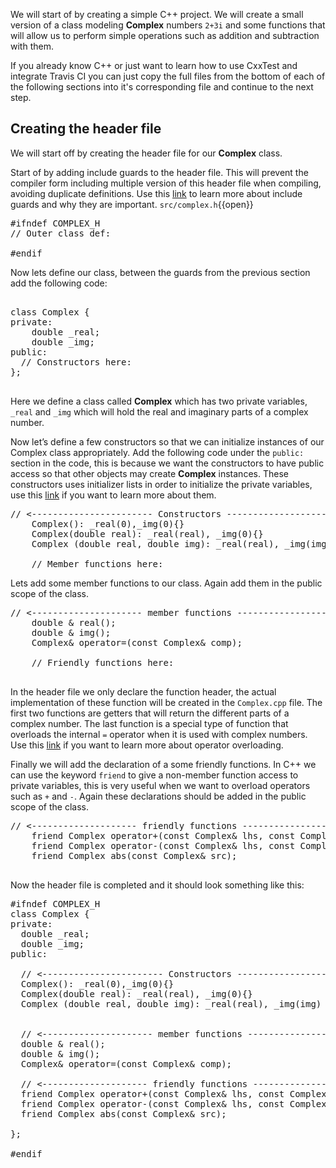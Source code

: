 <!-- Creating a simple C++ project -->
We will start of by creating a simple C++ project. We will create a small version of a class modeling **Complex** numbers `2+3i` and some functions that will allow us to perform simple operations such as addition and subtraction with them. 

If you already know C++ or just want to learn how to use CxxTest and integrate Travis CI you can just copy the full files from the bottom of each of the following sections into it's corresponding file and continue to the next step.


## Creating the header file
We will start off by creating the header file for our **Complex** class. 

<!-- Include guards -->
Start of by adding include guards to the header file. This will prevent the compiler form including multiple version of this header file when compiling, avoiding duplicate definitions. Use this [link](https://en.wikipedia.org/wiki/Include_guard) to learn more about include guards and why they are important.
`src/complex.h`{{open}}

<pre class="file" data-filename="src/complex.h" data-target="replace">
#ifndef COMPLEX_H
// Outer class def:

#endif
</pre>

<!-- Outer class definiton -->
Now lets define our class, between the guards from the previous section add the following code: 

<pre class="file" data-filename="src/complex.h" data-target="insert" data-marker='// Outer class def:'>

class Complex {
private:
    double _real;
    double _img;
public:
  // Constructors here:
};

</pre>
Here we define a class called **Complex** which has two private variables, `_real` and `_img` which will hold the real and imaginary parts of a complex number.

<!-- Constructors -->
Now let’s define a few constructors so that we can initialize instances of our Complex class appropriately. Add the following code under the `public:` section in the code, this is because we want the constructors to have public access so that other objects may create **Complex** instances. These constructors uses initializer lists in order to initialize the private variables, use this [link](https://en.cppreference.com/w/cpp/language/constructor) if you want to learn more about them.
<pre class="file" data-filename="src/complex.h" data-target="insert" data-marker='// Constructors here:'>
// <----------------------- Constructors --------------------------->
    Complex(): _real(0),_img(0){}
    Complex(double real): _real(real), _img(0){}
    Complex (double real, double img): _real(real), _img(img) {}

    // Member functions here:
</pre>


<!-- Member functions -->
Lets add some member functions to our class. Again add them in the public scope of the class. 
<pre class="file" data-filename="src/complex.h" data-target="insert" data-marker='// Member functions here:'>
// <--------------------- member functions ------------------------->
    double & real();
    double & img();
    Complex& operator=(const Complex& comp);

    // Friendly functions here:
    
</pre>

In the header file we only declare the function header, the actual implementation of these function will be created in the `Complex.cpp` file. The first two functions are getters that will return the different parts of a complex number. The last function is a special type of function that overloads the internal `=` operator when it is used with complex numbers. Use this [link](https://www.tutorialspoint.com/cplusplus/cpp_overloading.htm) if you want to learn more about operator overloading. 

<!-- Friendly functions -->
Finally we will add the declaration of a some friendly functions. In C++ we can use the keyword `friend` to give a non-member function access to private variables, this is very useful when we want to overload operators such as `+` and `-`. Again these declarations should be added in the public scope of the class.

<pre class="file" data-filename="src/complex.h" data-target="insert" data-marker='// Friendly functions here:'>
// <-------------------- friendly functions ------------------------>
    friend Complex operator+(const Complex& lhs, const Complex& rhs);
    friend Complex operator-(const Complex& lhs, const Complex& rhs);
    friend Complex abs(const Complex& src);
    
</pre>


<!-- Final look of header file -->
Now the header file is completed and it should look something like this:

<pre class="file" data-filename="src/complex.h" data-target="replace">
#ifndef COMPLEX_H
class Complex {
private:
  double _real;
  double _img;
public:

  // <----------------------- Constructors --------------------------->
  Complex(): _real(0),_img(0){}
  Complex(double real): _real(real), _img(0){}
  Complex (double real, double img): _real(real), _img(img) {}

  
  // <--------------------- member functions ------------------------->
  double & real();
  double & img();
  Complex& operator=(const Complex& comp);

  // <-------------------- friendly functions ------------------------>
  friend Complex operator+(const Complex& lhs, const Complex& rhs);
  friend Complex operator-(const Complex& lhs, const Complex& rhs);
  friend Complex abs(const Complex& src);

};

#endif
</pre>
